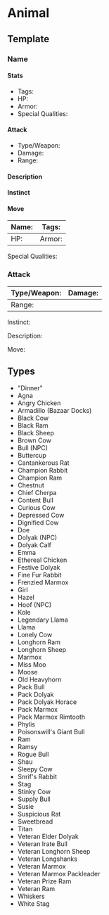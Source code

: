 # Animal

## Template

### Name
#### Stats
* Tags:
* HP: 
* Armor: 
* Special Qualities:
#### Attack
* Type/Weapon: 
* Damage:
* Range:
#### Description
#### Instinct
#### Move


Name: | Tags:  
------| ------
HP:   | Armor:

Special Qualities:

### Attack
Type/Weapon: | Damage: 
-------------| -------
Range: |

Instinct:

Description:

Move:


## Types
* "Dinner"
* Agna
* Angry Chicken
* Armadillo (Bazaar Docks)
* Black Cow
* Black Ram
* Black Sheep
* Brown Cow
* Bull (NPC)
* Buttercup
* Cantankerous Rat
* Champion Rabbit
* Champion Ram
* Chestnut
* Chief Cherpa
* Content Bull
* Curious Cow
* Depressed Cow
* Dignified Cow
* Doe
* Dolyak (NPC)
* Dolyak Calf
* Emma
* Ethereal Chicken
* Festive Dolyak
* Fine Fur Rabbit
* Frenzied Marmox
* Girl
* Hazel
* Hoof (NPC)
* Kole
* Legendary Llama
* Llama
* Lonely Cow
* Longhorn Ram
* Longhorn Sheep
* Marmox
* Miss Moo
* Moose
* Old Heavyhorn
* Pack Bull
* Pack Dolyak
* Pack Dolyak Horace
* Pack Marmox
* Pack Marmox Rimtooth
* Phylis
* Poisonswill's Giant Bull
* Ram
* Ramsy
* Rogue Bull
* Shau
* Sleepy Cow
* Snrif's Rabbit
* Stag
* Stinky Cow
* Supply Bull
* Susie
* Suspicious Rat
* Sweetbread
* Titan
* Veteran Elder Dolyak
* Veteran Irate Bull
* Veteran Longhorn Sheep
* Veteran Longshanks
* Veteran Marmox
* Veteran Marmox Packleader
* Veteran Prize Ram
* Veteran Ram
* Whiskers
* White Stag
